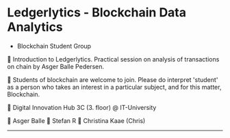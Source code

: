 # Ledgerlytics - Blockchain Data Analytics
- Blockchain Student Group

📄 Introduction to Ledgerlytics. Practical session on analysis of transactions on chain by Asger Balle Pedersen.

📄 Students of blockchain are welcome to join. Please do interpret 'student' as a person who takes an interest in a particular subject, and for this matter, Blockchain.

📍 Digital Innovation Hub 3C (3. floor) @ IT-University

💎 Asger Balle
💎 Stefan R
💎 Christina Kaae (Chris)

---

